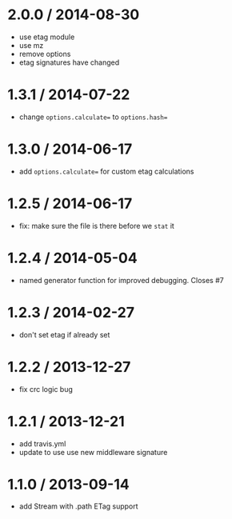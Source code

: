 
2.0.0 / 2014-08-30
==================

 * use etag module
 * use mz
 * remove options
 * etag signatures have changed

1.3.1 / 2014-07-22
==================

 * change `options.calculate=` to `options.hash=`

1.3.0 / 2014-06-17
==================

 * add `options.calculate=` for custom etag calculations

1.2.5 / 2014-06-17
==================

 * fix: make sure the file is there before we `stat` it

1.2.4 / 2014-05-04
==================

 * named generator function for improved debugging. Closes #7

1.2.3 / 2014-02-27
==================

 * don't set etag if already set

1.2.2 / 2013-12-27
==================

 * fix crc logic bug

1.2.1 / 2013-12-21
==================

 * add travis.yml
 * update to use use new middleware signature

1.1.0 / 2013-09-14
==================

 * add Stream with .path ETag support
